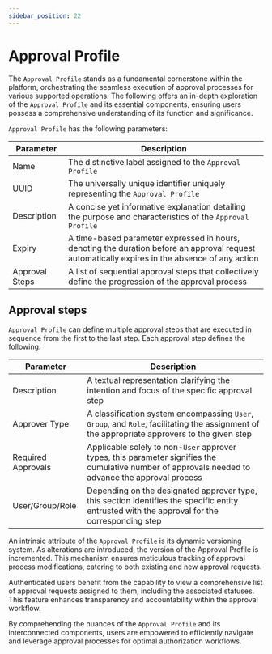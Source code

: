```yaml
---
sidebar_position: 22
---
```


# Approval Profile

The `Approval Profile` stands as a fundamental cornerstone within the platform, orchestrating the seamless execution of approval processes for various supported operations. The following offers an in-depth exploration of the `Approval Profile` and its essential components, ensuring users possess a comprehensive understanding of its function and significance.

`Approval Profile` has the following parameters:

| Parameter      | Description                                                                                                                                    |
|----------------|------------------------------------------------------------------------------------------------------------------------------------------------|
| Name           | The distinctive label assigned to the `Approval Profile`                                                                                       |
| UUID           | The universally unique identifier uniquely representing the `Approval Profile`                                                                 |
| Description    | A concise yet informative explanation detailing the purpose and characteristics of the `Approval Profile`                                      |
| Expiry         | A time-based parameter expressed in hours, denoting the duration before an approval request automatically expires in the absence of any action |
| Approval Steps | A list of sequential approval steps that collectively define the progression of the approval process                                           |

## Approval steps

`Approval Profile` can define multiple approval steps that are executed in sequence from the first to the last step.
Each approval step defines the following:

| Parameter          | Description                                                                                                                                        |
|--------------------|----------------------------------------------------------------------------------------------------------------------------------------------------|
| Description        | A textual representation clarifying the intention and focus of the specific approval step                                                          |
| Approver Type      | A classification system encompassing `User`, `Group`, and `Role`, facilitating the assignment of the appropriate approvers to the given step       |
| Required Approvals | Applicable solely to non-`User` approver types, this parameter signifies the cumulative number of approvals needed to advance the approval process |
| User/Group/Role    | Depending on the designated approver type, this section identifies the specific entity entrusted with the approval for the corresponding step      |

An intrinsic attribute of the `Approval Profile` is its dynamic versioning system. As alterations are introduced, the version of the Approval Profile is incremented. This mechanism ensures meticulous tracking of approval process modifications, catering to both existing and new approval requests.

Authenticated users benefit from the capability to view a comprehensive list of approval requests assigned to them, including the associated statuses. This feature enhances transparency and accountability within the approval workflow.

By comprehending the nuances of the `Approval Profile` and its interconnected components, users are empowered to efficiently navigate and leverage approval processes for optimal authorization workflows.
